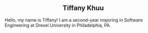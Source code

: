 <html>
  <center><h2>Tiffany Khuu</h2></center>
  <p>Hello, my name is Tiffany! I am a second-year majoring in Software Engineering at Drexel University in Philadelphia, PA.</p>










  
</html>
